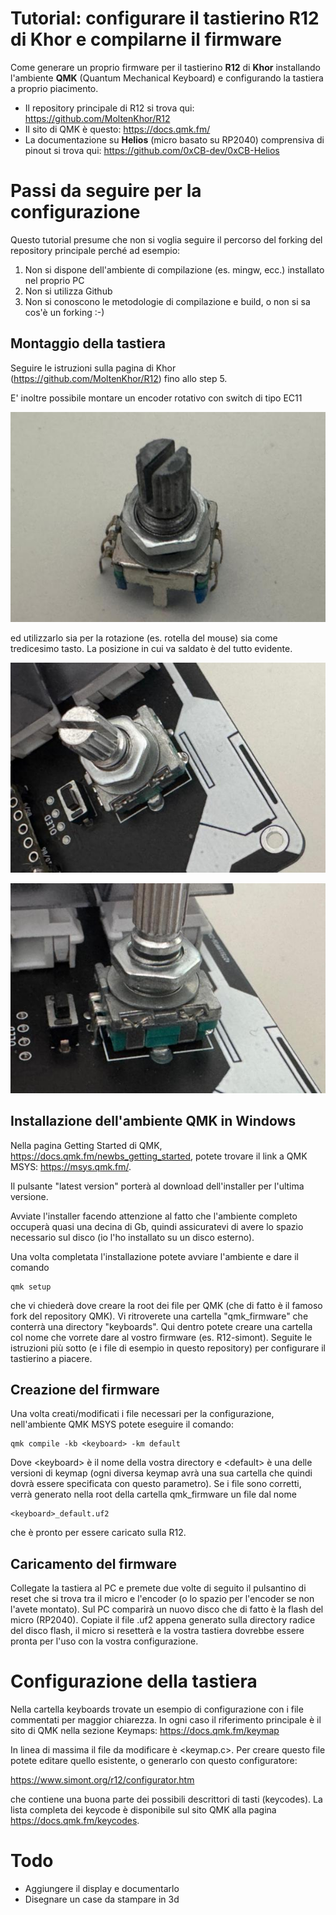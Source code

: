 # Tutorial: configurare il tastierino R12 di Khor e compilarne il firmware
Come generare un proprio firmware per il tastierino **R12** di **Khor** installando l'ambiente **QMK** (Quantum Mechanical Keyboard) e configurando la tastiera a proprio piacimento.

 - Il repository principale di R12 si trova qui: https://github.com/MoltenKhor/R12
 - Il sito di QMK è questo: https://docs.qmk.fm/
 - La documentazione su **Helios** (micro basato su RP2040) comprensiva di pinout si trova qui:
   https://github.com/0xCB-dev/0xCB-Helios

# Passi da seguire per la configurazione
Questo tutorial presume che non si voglia seguire il percorso del forking del repository principale perché ad esempio:
 1. Non si dispone dell'ambiente di compilazione (es. mingw, ecc.) installato nel proprio PC
 2. Non si utilizza Github
 3. Non si conoscono le metodologie di compilazione e build, o non si sa cos'è un forking :-)

## Montaggio della tastiera

Seguire le istruzioni sulla pagina di Khor (https://github.com/MoltenKhor/R12) fino allo step 5.

E' inoltre possibile montare un encoder rotativo con switch di tipo EC11 

![encoder ec11](images/encoder_ec11.jpg)

ed utilizzarlo sia per la rotazione (es. rotella del mouse) sia come tredicesimo tasto. La posizione in cui va saldato è del tutto evidente.

![encoder 1](images/encoder1.jpg)

![encoder 2](images/encoder2.jpg)


## Installazione dell'ambiente QMK in Windows
Nella pagina Getting Started di QMK, https://docs.qmk.fm/newbs_getting_started, potete trovare il link a QMK MSYS: https://msys.qmk.fm/.

Il pulsante "latest version" porterà al download dell'installer per l'ultima versione.

Avviate l'installer facendo attenzione al fatto che l'ambiente completo occuperà quasi una decina di Gb, quindi assicuratevi di avere lo spazio necessario sul disco (io l'ho installato su un disco esterno).

Una volta completata l'installazione potete avviare l'ambiente e dare il comando

    qmk setup

che vi chiederà dove creare la root dei file per QMK (che di fatto è il famoso fork del repository QMK).
Vi ritroverete una cartella "qmk_firmware" che conterrà una directory "keyboards". Qui dentro potete creare una cartella col nome che vorrete dare al vostro firmware (es. R12-simont). Seguite le istruzioni più sotto (e i file di esempio in questo repository) per configurare il tastierino a piacere.

## Creazione del firmware
Una volta creati/modificati i file necessari per la configurazione, nell'ambiente QMK MSYS potete eseguire il comando:

    qmk compile -kb <keyboard> -km default
Dove \<keyboard> è il nome della vostra directory e \<default> è una delle versioni di keymap (ogni diversa keymap avrà una sua cartella che quindi dovrà essere specificata con questo parametro).
Se i file sono corretti, verrà generato nella root della cartella qmk_firmware un file dal nome

    <keyboard>_default.uf2
 che è pronto per essere caricato sulla R12.
 ## Caricamento del firmware
 Collegate la tastiera al PC e premete due volte di seguito il pulsantino di reset che si trova tra il micro e l'encoder (o lo spazio per l'encoder se non l'avete montato). Sul PC comparirà un nuovo disco che di fatto è la flash del micro (RP2040). Copiate il file .uf2 appena generato sulla directory radice del disco flash, il micro si resetterà e la vostra tastiera dovrebbe essere pronta per l'uso con la vostra configurazione.

 
# Configurazione della tastiera

Nella cartella keyboards trovate un esempio di configurazione con i file commentati per maggior chiarezza. In ogni caso il riferimento principale è il sito di QMK nella sezione Keymaps: https://docs.qmk.fm/keymap

In linea di massima il file da modificare è \<keymap.c>. Per creare questo file potete editare quello esistente, o generarlo con questo configuratore:

https://www.simont.org/r12/configurator.htm

che contiene una buona parte dei possibili descrittori di tasti (keycodes). La lista completa dei keycode è disponibile sul sito QMK alla pagina https://docs.qmk.fm/keycodes.

# Todo

 - Aggiungere il display e documentarlo
 - Disegnare un case da stampare in 3d
